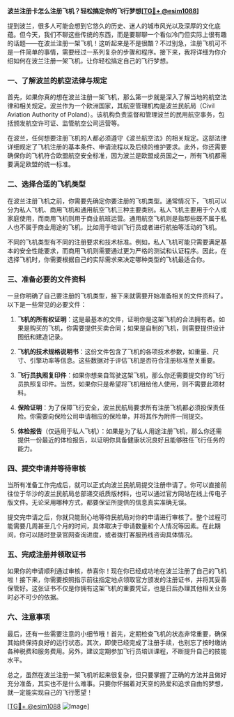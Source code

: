 **波兰注册卡怎么注册飞机？轻松搞定你的飞行梦想[[TG💪+ @esim1088](https://t.me/s/esim1088)]**

提到波兰，很多人可能会想到它悠久的历史、迷人的城市风光以及深厚的文化底蕴。但今天，我们不聊这些传统的东西，而是要聊聊一个看似冷门但实际上很有趣的话题——在波兰注册一架飞机！这听起来是不是很酷？不过别急，注册飞机可不是一件简单的事情，需要经过一系列复杂的步骤和程序。接下来，我将详细为你介绍如何在波兰注册一架飞机，让你轻松搞定自己的飞行梦想。

### 一、了解波兰的航空法律与规定

首先，如果你真的想在波兰注册一架飞机，那么第一步就是深入了解当地的航空法律和相关规定。波兰作为一个欧洲国家，其航空管理机构是波兰民航局（Civil Aviation Authority of Poland）。该机构负责监督和管理波兰的民用航空事务，包括颁发航空许可证、监管航空公司运营等。

在波兰，任何想要注册飞机的人都必须遵守《波兰航空法》的相关规定。这部法律详细规定了飞机注册的基本条件、申请流程以及后续的维护要求。此外，你还需要确保你的飞机符合欧盟航空安全标准，因为波兰是欧盟成员国之一，所有飞机都需要满足欧盟的统一标准。

### 二、选择合适的飞机类型

在波兰注册飞机之前，你需要先确定你要注册的飞机类型。通常情况下，飞机可以分为私人飞机、商用飞机和通用航空飞机三种主要类别。私人飞机主要用于个人或家庭使用，而商用飞机则用于商业航班运营。通用航空飞机则是指那些既不属于私人也不属于商业用途的飞机，比如用于培训飞行员或者进行航拍等活动的飞机。

不同的飞机类型有不同的注册要求和技术标准。例如，私人飞机可能只需要满足基本的安全性能要求，而商用飞机则需要通过更为严格的测试和认证程序。因此，在选择飞机时，你需要根据自己的实际需求来决定哪种类型的飞机最适合你。

### 三、准备必要的文件资料

一旦你明确了自己要注册的飞机类型，接下来就需要开始准备相关的文件资料了。以下是一些常见的必要文件：

1. **飞机的所有权证明**：这是最基本的文件，证明你是这架飞机的合法拥有者。如果是购买的飞机，你需要提供买卖合同；如果是自制的飞机，则需要提供设计图纸和建造记录。
   
2. **飞机的技术规格说明书**：这份文件包含了飞机的各项技术参数，如重量、尺寸、引擎功率等信息。这些数据对于评估飞机是否符合注册标准至关重要。

3. **飞行员执照复印件**：如果你想亲自驾驶这架飞机，那么你还需要提交你的飞行员执照复印件。当然，如果你只是希望将飞机租给他人使用，则不需要此项材料。

4. **保险证明**：为了保障飞行安全，波兰民航局要求所有注册飞机都必须投保责任险。你需要向保险公司申请相应的保险单，并将其作为附件一同提交。

5. **体检报告**（仅适用于私人飞机）：如果是为了私人用途注册飞机，那么你还需提供一份最近的体检报告，以证明你具备健康状况良好且能够胜任飞行任务的能力。

### 四、提交申请并等待审核

当所有准备工作完成后，就可以正式向波兰民航局提交注册申请了。你可以直接前往位于华沙的波兰民航局总部递交纸质版材料，也可以通过官方网站在线上传电子版文件。无论采用哪种方式，都要保证所提供的信息真实准确无误。

提交完申请之后，你就只能耐心地等待民航局对你的申请进行审核了。整个过程可能需要几周甚至几个月的时间，具体取决于申请数量和个人情况等因素。在此期间，你可以随时登录官网查询进度，或者拨打客服热线咨询具体情况。

### 五、完成注册并领取证书

如果你的申请顺利通过审核，恭喜你！现在你已经成功地在波兰注册了自己的飞机啦！接下来，你需要按照指示前往指定地点领取官方颁发的注册证书，并将其妥善保管好。这张证书不仅是你拥有这架飞机的重要凭证，也是日后办理其他相关业务时必不可少的依据。

### 六、注意事项

最后，还有一些需要注意的小细节哦！首先，定期检查飞机的状态非常重要，确保其始终保持良好的运行状态。其次，即使已经完成了注册手续，也别忘了按时缴纳各种税费和服务费用。另外，建议定期参加飞行员培训课程，不断提升自己的技能水平。

总之，虽然在波兰注册一架飞机听起来很复杂，但只要掌握了正确的方法并且做好充分准备，其实也不是什么难事。只要你怀揣着对天空的热爱和追求自由的梦想，就一定能实现自己的飞行愿望！

[[TG💪+ @esim1088](https://t.me/s/esim1088) ![Image](https://i.postimg.cc/4NQfJmqS/Snipaste-2025-05-13-00-14-12.png)]